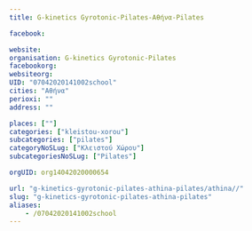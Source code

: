 ```yaml
---
title: G-kinetics Gyrotonic-Pilates-Αθήνα-Pilates

facebook:

website:
organisation: G-kinetics Gyrotonic-Pilates
facebookorg:
websiteorg:
UID: "07042020141002school"
cities: "Αθήνα"
perioxi: ""
address: ""

places: [""]
categories: ["kleistou-xorou"]
subcategories: ["pilates"]
categoryNoSLug: ["Κλειστού Χώρου"]
subcategoriesNoSLug: ["Pilates"]

orgUID: org14042020000654

url: "g-kinetics-gyrotonic-pilates-athina-pilates/athina//"
slug: "g-kinetics-gyrotonic-pilates-athina-pilates"
aliases:
    - /07042020141002school
---
```





